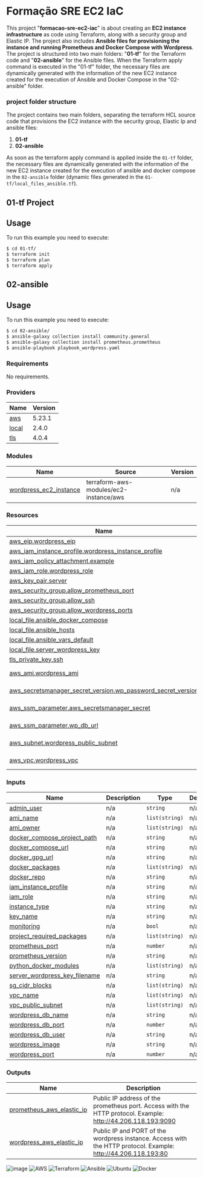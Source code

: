 # Formação SRE EC2 IaC

This project "**formacao-sre-ec2-iac**" is about creating an **EC2 instance infrastructure** as code using Terraform, along with a security group and Elastic IP. The project also includes **Ansible files for provisioning the instance and running Prometheus and Docker Compose with Wordpress**. The project is structured into two main folders: "**01-tf**" for the Terraform code and "**02-ansible**" for the Ansible files. When the Terraform apply command is executed in the "01-tf" folder, the necessary files are dynamically generated with the information of the new EC2 instance created for the execution of Ansible and Docker Compose in the "02-ansible" folder.

### project folder structure

The project contains two main folders, separating the terraform HCL source code that provisions the EC2 instance with the security group, Elastic Ip and ansible files:

1. **01-tf**
2. **02-ansible**

As soon as the terraform apply command is applied inside the `01-tf` folder, the necessary files are dynamically generated with the information of the new EC2 instance created for the execution of ansible and docker compose in the `02-ansible` folder (dynamic files generated in the `01-tf/local_files_ansible.tf`).

## 01-tf Project

## Usage

To run this example you need to execute:

```bash
$ cd 01-tf/
$ terraform init
$ terraform plan
$ terraform apply
```
## 02-ansible

## Usage

To run this example you need to execute:

```bash
$ cd 02-ansible/
$ ansible-galaxy collection install community.general
$ ansible-galaxy collection install prometheus.prometheus
$ ansible-playbook playbook_wordpress.yaml
```

### Requirements

No requirements.

### Providers

| Name | Version |
|------|---------|
| <a name="provider_aws"></a> [aws](#provider\_aws) | 5.23.1 |
| <a name="provider_local"></a> [local](#provider\_local) | 2.4.0 |
| <a name="provider_tls"></a> [tls](#provider\_tls) | 4.0.4 |

### Modules

| Name | Source | Version |
|------|--------|---------|
| <a name="module_wordpress_ec2_instance"></a> [wordpress\_ec2\_instance](#module\_wordpress\_ec2\_instance) | terraform-aws-modules/ec2-instance/aws | n/a |

### Resources

| Name | Type |
|------|------|
| [aws_eip.wordpress_eip](https://registry.terraform.io/providers/hashicorp/aws/latest/docs/resources/eip) | resource |
| [aws_iam_instance_profile.wordpress_instance_profile](https://registry.terraform.io/providers/hashicorp/aws/latest/docs/resources/iam_instance_profile) | resource |
| [aws_iam_policy_attachment.example](https://registry.terraform.io/providers/hashicorp/aws/latest/docs/resources/iam_policy_attachment) | resource |
| [aws_iam_role.wordpress_role](https://registry.terraform.io/providers/hashicorp/aws/latest/docs/resources/iam_role) | resource |
| [aws_key_pair.server](https://registry.terraform.io/providers/hashicorp/aws/latest/docs/resources/key_pair) | resource |
| [aws_security_group.allow_prometheus_port](https://registry.terraform.io/providers/hashicorp/aws/latest/docs/resources/security_group) | resource |
| [aws_security_group.allow_ssh](https://registry.terraform.io/providers/hashicorp/aws/latest/docs/resources/security_group) | resource |
| [aws_security_group.allow_wordpress_ports](https://registry.terraform.io/providers/hashicorp/aws/latest/docs/resources/security_group) | resource |
| [local_file.ansible_docker_compose](https://registry.terraform.io/providers/hashicorp/local/latest/docs/resources/file) | resource |
| [local_file.ansible_hosts](https://registry.terraform.io/providers/hashicorp/local/latest/docs/resources/file) | resource |
| [local_file.ansible_vars_default](https://registry.terraform.io/providers/hashicorp/local/latest/docs/resources/file) | resource |
| [local_file.server_wordpress_key](https://registry.terraform.io/providers/hashicorp/local/latest/docs/resources/file) | resource |
| [tls_private_key.ssh](https://registry.terraform.io/providers/hashicorp/tls/latest/docs/resources/private_key) | resource |
| [aws_ami.wordpress_ami](https://registry.terraform.io/providers/hashicorp/aws/latest/docs/data-sources/ami) | data source |
| [aws_secretsmanager_secret_version.wp_password_secret_version](https://registry.terraform.io/providers/hashicorp/aws/latest/docs/data-sources/secretsmanager_secret_version) | data source |
| [aws_ssm_parameter.aws_secretsmanager_secret](https://registry.terraform.io/providers/hashicorp/aws/latest/docs/data-sources/ssm_parameter) | data source |
| [aws_ssm_parameter.wp_db_url](https://registry.terraform.io/providers/hashicorp/aws/latest/docs/data-sources/ssm_parameter) | data source |
| [aws_subnet.wordpress_public_subnet](https://registry.terraform.io/providers/hashicorp/aws/latest/docs/data-sources/subnet) | data source |
| [aws_vpc.wordpress_vpc](https://registry.terraform.io/providers/hashicorp/aws/latest/docs/data-sources/vpc) | data source |

### Inputs

| Name | Description | Type | Default | Required |
|------|-------------|------|---------|:--------:|
| <a name="input_admin_user"></a> [admin\_user](#input\_admin\_user) | n/a | `string` | n/a | yes |
| <a name="input_ami_name"></a> [ami\_name](#input\_ami\_name) | n/a | `list(string)` | n/a | yes |
| <a name="input_ami_owner"></a> [ami\_owner](#input\_ami\_owner) | n/a | `list(string)` | n/a | yes |
| <a name="input_docker_compose_project_path"></a> [docker\_compose\_project\_path](#input\_docker\_compose\_project\_path) | n/a | `string` | n/a | yes |
| <a name="input_docker_compose_url"></a> [docker\_compose\_url](#input\_docker\_compose\_url) | n/a | `string` | n/a | yes |
| <a name="input_docker_gpg_url"></a> [docker\_gpg\_url](#input\_docker\_gpg\_url) | n/a | `string` | n/a | yes |
| <a name="input_docker_packages"></a> [docker\_packages](#input\_docker\_packages) | n/a | `list(string)` | n/a | yes |
| <a name="input_docker_repo"></a> [docker\_repo](#input\_docker\_repo) | n/a | `string` | n/a | yes |
| <a name="input_iam_instance_profile"></a> [iam\_instance\_profile](#input\_iam\_instance\_profile) | n/a | `string` | n/a | yes |
| <a name="input_iam_role"></a> [iam\_role](#input\_iam\_role) | n/a | `string` | n/a | yes |
| <a name="input_instance_type"></a> [instance\_type](#input\_instance\_type) | n/a | `string` | n/a | yes |
| <a name="input_key_name"></a> [key\_name](#input\_key\_name) | n/a | `string` | n/a | yes |
| <a name="input_monitoring"></a> [monitoring](#input\_monitoring) | n/a | `bool` | n/a | yes |
| <a name="input_project_required_packages"></a> [project\_required\_packages](#input\_project\_required\_packages) | n/a | `list(string)` | n/a | yes |
| <a name="input_prometheus_port"></a> [prometheus\_port](#input\_prometheus\_port) | n/a | `number` | n/a | yes |
| <a name="input_prometheus_version"></a> [prometheus\_version](#input\_prometheus\_version) | n/a | `string` | n/a | yes |
| <a name="input_python_docker_modules"></a> [python\_docker\_modules](#input\_python\_docker\_modules) | n/a | `list(string)` | n/a | yes |
| <a name="input_server_wordpress_key_filename"></a> [server\_wordpress\_key\_filename](#input\_server\_wordpress\_key\_filename) | n/a | `string` | n/a | yes |
| <a name="input_sg_cidr_blocks"></a> [sg\_cidr\_blocks](#input\_sg\_cidr\_blocks) | n/a | `list(string)` | n/a | yes |
| <a name="input_vpc_name"></a> [vpc\_name](#input\_vpc\_name) | n/a | `list(string)` | n/a | yes |
| <a name="input_vpc_public_subnet"></a> [vpc\_public\_subnet](#input\_vpc\_public\_subnet) | n/a | `list(string)` | n/a | yes |
| <a name="input_wordpress_db_name"></a> [wordpress\_db\_name](#input\_wordpress\_db\_name) | n/a | `string` | n/a | yes |
| <a name="input_wordpress_db_port"></a> [wordpress\_db\_port](#input\_wordpress\_db\_port) | n/a | `number` | n/a | yes |
| <a name="input_wordpress_db_user"></a> [wordpress\_db\_user](#input\_wordpress\_db\_user) | n/a | `string` | n/a | yes |
| <a name="input_wordpress_image"></a> [wordpress\_image](#input\_wordpress\_image) | n/a | `string` | n/a | yes |
| <a name="input_wordpress_port"></a> [wordpress\_port](#input\_wordpress\_port) | n/a | `number` | n/a | yes |

### Outputs

| Name | Description |
|------|-------------|
| <a name="output_prometheus_aws_elastic_ip"></a> [prometheus\_aws\_elastic\_ip](#output\_prometheus\_aws\_elastic\_ip) | Public IP address of the prometheus port. Access with the HTTP protocol. Example: http://44.206.118.193:9090 |
| <a name="output_wordpress_aws_elastic_ip"></a> [wordpress\_aws\_elastic\_ip](#output\_wordpress\_aws\_elastic\_ip) | Public IP and PORT of the wordpress instance. Access with the HTTP protocol. Example: http://44.206.118.193:80 |

![image](https://img.shields.io/badge/GitHub-100000?style=for-the-badge&logo=github&logoColor=white) ![AWS](https://img.shields.io/badge/AWS-%23FF9900.svg?style=for-the-badge&logo=amazon-aws&logoColor=white) ![Terraform](https://img.shields.io/badge/terraform-%235835CC.svg?style=for-the-badge&logo=terraform&logoColor=white) ![Ansible](https://img.shields.io/badge/ansible-%231A1918.svg?style=for-the-badge&logo=ansible&logoColor=white) ![Ubuntu](https://img.shields.io/badge/Ubuntu-E95420?style=for-the-badge&logo=ubuntu&logoColor=white) ![Docker](https://img.shields.io/badge/docker-%230db7ed.svg?style=for-the-badge&logo=docker&logoColor=white)